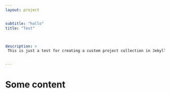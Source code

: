 ```yaml
---
layout: project


subtitle: "hallo"
title: "Test"



description: >
 This is just a test for creating a custom project collection in Jekyll.


---
```


# Some content
